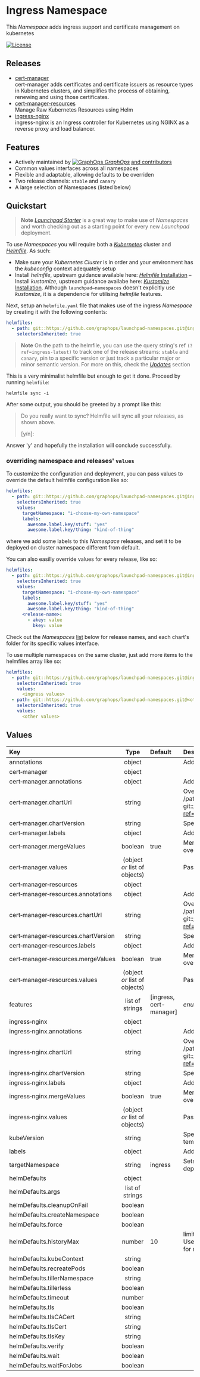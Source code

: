 

# Ingress Namespace

This *Namespace* adds ingress support and certificate management on kubernetes

[![License](https://img.shields.io/badge/License-Apache%202.0-blue.svg)](https://opensource.org/licenses/Apache-2.0)

## Releases
- [cert-manager](https://github.com/cert-manager/cert-manager)<br>
cert-manager adds certificates and certificate issuers as resource types in Kubernetes clusters, and simplifies the process of obtaining, renewing and using those certificates.
- [cert-manager-resources](https://github.com/graphops/launchpad-charts/tree/main/charts/resource-injector)<br>
Manage Raw Kubernetes Resources using Helm
- [ingress-nginx](https://github.com/kubernetes/ingress-nginx/tree/main/charts/ingress-nginx)<br>
ingress-nginx is an Ingress controller for Kubernetes using NGINX as a reverse proxy and load balancer.

## Features

- Actively maintained by [![GraphOps](https://avatars.githubusercontent.com/u/85314764?s=12&v=4) *GraphOps*](https://graphops.xyz) [and contributors](/graphs/contributors)
- Common values interfaces across all namespaces
- Flexible and adaptable, allowing defaults to be overriden
- Two release channels: `stable` and `canary`
- A large selection of Namespaces (listed below)

## Quickstart

> **Note**
> [*Launchpad Starter*](https://github.com/graphops/launchpad-starter) is a great way to make use of *Namespaces* and worth checking out as a starting point for every new *Launchpad* deployment.

To use *Namespaces* you will require both a [*Kubernetes*](https://kubernetes.io) cluster and [*Helmfile*](https://github.com/helmfile/helmfile).
As such:
- Make sure your *Kubernetes* *Cluster* is in order and your environment has the *kubeconfig* context adequately setup
- Install *helmfile*, upstream guidance available here: [*Helmfile* Installation](https://github.com/helmfile/helmfile#installation)
– Install *kustomize*, upstream guidance availabe here: [*Kustomize* Installation](https://kubectl.docs.kubernetes.io/installation/kustomize/). Although `launchpad–namespaces` doesn't explicitly use *kustomize*, it is a dependencie for utilising *helmfile* features.

Next, setup an `helmfile.yaml` file that makes use of the ingress *Namespace* by creating it with the following contents:
```yaml
helmfiles:
  - path: git::https://github.com/graphops/launchpad-namespaces.git@ingress/helmfile.yaml?ref=ingress-latest
    selectorsInherited: true
```

> **Note**
> On the path to the helmfile, you can use the query string's ref `(?ref=ingress-latest)` to track one of the release streams: `stable` and `canary`, pin to a specific version or just track a particular major or minor semantic version.
> For more on this, check the [*Updates*](/README.md#Updates) section

This is a very minimalist helmfile but enough to get it done.
Proceed by running `helmfile`:
```shell
helmfile sync -i
```

After some output, you should be greeted by a prompt like this:
> Do you really want to sync?
>   Helmfile will sync all your releases, as shown above.
>
>  [y/n]:

Answer 'y' and hopefully the installation will conclude successfully.

### overriding namespace and releases' `values`

To customize the configuration and deployment, you can pass values to override the default helmfile configuration like so:
```yaml
helmfiles:
  - path: git::https://github.com/graphops/launchpad-namespaces.git@ingress/helmfile.yaml?ref=ingress-latest
    selectorsInherited: true
    values:
      targetNamespace: "i-choose-my-own-namespace"
      labels:
        awesome.label.key/stuff: "yes"
        awesome.label.key/thing: "kind-of-thing"
```

where we add some labels to this *Namespace* releases, and set it to be deployed on cluster namespace different from default.

You can also easilly override values for every release, like so:
```yaml
helmfiles:
  - path: git::https://github.com/graphops/launchpad-namespaces.git@ingress/helmfile.yaml?ref=ingress-latest
    selectorsInherited: true
    values:
      targetNamespace: "i-choose-my-own-namespace"
      labels:
        awesome.label.key/stuff: "yes"
        awesome.label.key/thing: "kind-of-thing"
      <release-name>:
        - akey: value
          bkey: value
```

Check out the *Namespaces* [list](/README.md#namespaces) below for release names, and each chart's folder for its specific values interface.

To use multiple namespaces on the same cluster, just add more items to the helmfiles array like so:
```yaml
helmfiles:
  - path: git::https://github.com/graphops/launchpad-namespaces.git@ingress/helmfile.yaml?ref=ingress-latest
    selectorsInherited: true
    values:
      <ingress values>
  - path: git::https://github.com/graphops/launchpad-namespaces.git@<other namespace>/helmfile.yaml?ref=<other namespace>-latest
    selectorsInherited: true
    values:
      <other values>
```

## Values

| Key | Type | Default | Description |
| :--- | :---: | :--- | :--- |
annotations | object |  | Add annotations to releases on this namespace |
cert&#8209;manager | object |  |  |
cert&#8209;manager.annotations | object |  | Add annotations to resources on this release |
cert&#8209;manager.chartUrl | string |  | Override this release's chart URL (i.e: an absolute like /path/to/chart.tgz or /path/to/chart_dir. Or a remote like git::https://github.com/bitnami/charts.git@bitnami/apache?ref=main) |
cert&#8209;manager.chartVersion | string |  | Specify a specific chart version to use for this release |
cert&#8209;manager.labels | object |  | Adds helmfile labels to this release |
cert&#8209;manager.mergeValues | boolean | true | Merges passed values with namespace's defaults if true, overrides if false |
cert&#8209;manager.values | (object *or* list of objects) |  | Pass values to the release helm chart |
cert&#8209;manager&#8209;resources | object |  |  |
cert&#8209;manager&#8209;resources.annotations | object |  | Add annotations to resources on this release |
cert&#8209;manager&#8209;resources.chartUrl | string |  | Override this release's chart URL (i.e: an absolute like /path/to/chart.tgz or /path/to/chart_dir. Or a remote like git::https://github.com/bitnami/charts.git@bitnami/apache?ref=main) |
cert&#8209;manager&#8209;resources.chartVersion | string |  | Specify a specific chart version to use for this release |
cert&#8209;manager&#8209;resources.labels | object |  | Adds helmfile labels to this release |
cert&#8209;manager&#8209;resources.mergeValues | boolean | true | Merges passed values with namespace's defaults if true, overrides if false |
cert&#8209;manager&#8209;resources.values | (object *or* list of objects) |  | Pass values to the release helm chart |
features | list of strings | [ingress, cert-manager] | *enum of:&nbsp;&nbsp;(ingress \| cert-manager)* |
ingress&#8209;nginx | object |  |  |
ingress&#8209;nginx.annotations | object |  | Add annotations to resources on this release |
ingress&#8209;nginx.chartUrl | string |  | Override this release's chart URL (i.e: an absolute like /path/to/chart.tgz or /path/to/chart_dir. Or a remote like git::https://github.com/bitnami/charts.git@bitnami/apache?ref=main) |
ingress&#8209;nginx.chartVersion | string |  | Specify a specific chart version to use for this release |
ingress&#8209;nginx.labels | object |  | Adds helmfile labels to this release |
ingress&#8209;nginx.mergeValues | boolean | true | Merges passed values with namespace's defaults if true, overrides if false |
ingress&#8209;nginx.values | (object *or* list of objects) |  | Pass values to the release helm chart |
kubeVersion | string |  | Specifies the kubernetes API version, useful in helm templating environment |
labels | object |  | Adds labels to releases on this namespace |
targetNamespace | string | ingress | Sets the cluster namespace in which the releases will be deployed |
helmDefaults | object |  |  |
helmDefaults.args | list of strings |  |  |
helmDefaults.cleanupOnFail | boolean |  |  |
helmDefaults.createNamespace | boolean |  |  |
helmDefaults.force | boolean |  |  |
helmDefaults.historyMax | number | 10 | limit the maximum number of revisions saved per release. Use 0<br>for no limit. |
helmDefaults.kubeContext | string |  |  |
helmDefaults.recreatePods | boolean |  |  |
helmDefaults.tillerNamespace | string |  |  |
helmDefaults.tillerless | boolean |  |  |
helmDefaults.timeout | number |  |  |
helmDefaults.tls | boolean |  |  |
helmDefaults.tlsCACert | string |  |  |
helmDefaults.tlsCert | string |  |  |
helmDefaults.tlsKey | string |  |  |
helmDefaults.verify | boolean |  |  |
helmDefaults.wait | boolean |  |  |
helmDefaults.waitForJobs | boolean |  |  |

